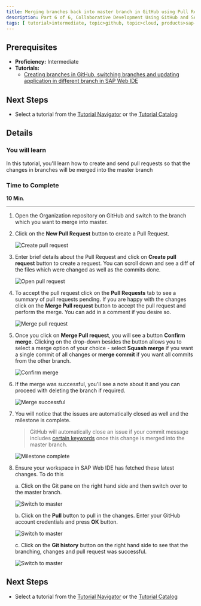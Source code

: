 ```yaml
---
title: Merging branches back into master branch in GitHub using Pull Requests
description: Part 6 of 6, Collaborative Development Using GitHub and SAP Web IDE
tags: [ tutorial>intermediate, topic>github, topic>cloud, products>sap-hana, products>sap-web-ide, products>sap-hana-cloud-platform ]
---
```

## Prerequisites  
 - **Proficiency:** Intermediate
 - **Tutorials:** 
     - [Creating branches in GitHub, switching branches and updating application in different branch in SAP Web IDE](http://www.sap.com/developer/tutorials/webide-github-branching.html)

## Next Steps
 - Select a tutorial from the [Tutorial Navigator](http://www.sap.com/developer/tutorial-navigator.html) or the [Tutorial Catalog](http://www.sap.com/developer/tutorials.html)

## Details
### You will learn  
In this tutorial, you'll learn how to create and send pull requests so that the changes in branches will be merged into the master branch


### Time to Complete
**10 Min**.

---

1. Open the Organization repository on GitHub and switch to the branch which you want to merge into master.

2. Click on the **New Pull Request** button to create a Pull Request.

    ![Create pull request](p6_2.png)  

3. Enter brief details about the Pull Request and click on **Create pull request** button to create a request. You can scroll down and see a diff of the files which were changed as well as the commits done.

    ![Open pull request](p6_3.png)  

4. To accept the pull request click on the **Pull Requests** tab to see a summary of pull requests pending. If you are happy with the changes click on the **Merge Pull request** button to accept the pull request and perform the merge. You can add in a comment if you desire so.

    ![Merge pull request](p6_4.png)  

5. Once you click on **Merge Pull request**, you will see a button **Confirm merge**. Clicking on the drop-down besides the button allows you to select a merge option of your choice - select **Squash merge** if you want a single commit of all changes or  **merge commit** if you want all commits from the other branch.

    ![Confirm merge](p6_5.png)

6. If the merge was successful, you'll see a note about it and you can proceed with deleting the branch if required.

    ![Merge successful](p6_6.png)

7. You will notice that the issues are automatically closed as well and the milestone is complete. 

    > GitHub will automatically close an issue if your commit message includes [certain keywords](https://help.github.com/articles/closing-issues-via-commit-messages/) once this change is merged into the master branch.

    ![Milestone complete](p6_7.png)

8. Ensure your workspace in SAP Web IDE has fetched these latest changes. To do this

    a. Click on the Git pane on the right hand side and then switch over to the master branch.

    ![Switch to master](p6_8a.png)

    b. Click on the **Pull** button to pull in the changes. Enter your GitHub account credentials and press **OK** button. 

    ![Switch to master](p6_8b.png)

    c. Click on the **Git history** button on the right hand side to see that the branching, changes and pull request was successful.

    ![Switch to master](p6_8c.png)

## Next Steps
 - Select a tutorial from the [Tutorial Navigator](http://www.sap.com/developer/tutorial-navigator.html) or the [Tutorial Catalog](http://www.sap.com/developer/tutorials.html) 